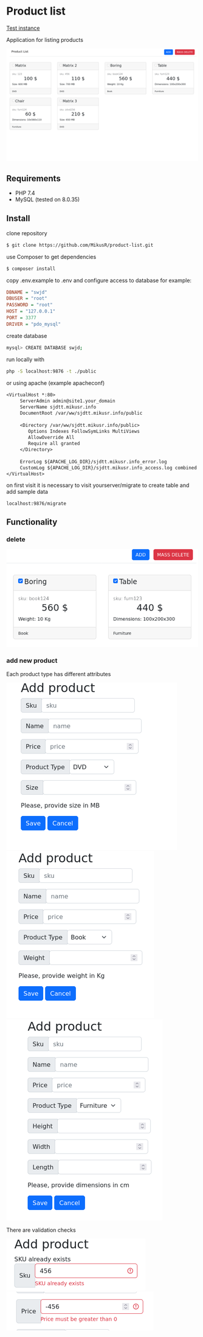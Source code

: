 # Product list

[Test instance](https://sjdtt.mikusr.info/)

Application for listing products

![](images/main.png "Main screen of application")

## Requirements

- PHP 7.4
- MySQL (tested on 8.0.35)

## Install

clone repository

```bash
$ git clone https://github.com/MikusR/product-list.git
```

use Composer to get dependencies

```bash
$ composer install
```

copy .env.example to .env
and configure access to database
for example:

```ini
DBNAME = "swjd"
DBUSER = "root"
PASSWORD = "root"
HOST = "127.0.0.1"
PORT = 3377
DRIVER = "pdo_mysql"
```

create database

```bash
mysql> CREATE DATABASE swjd;
```

run locally with

```bash
php -S localhost:9876 -t ./public
```

or using apache (example apacheconf)

```apacheconf
<VirtualHost *:80>
     ServerAdmin admin@site1.your_domain
     ServerName sjdtt.mikusr.info
     DocumentRoot /var/ww/sjdtt.mikusr.info/public

     <Directory /var/ww/sjdtt.mikusr.info/public>
        Options Indexes FollowSymLinks MultiViews
        AllowOverride All
        Require all granted
     </Directory>

     ErrorLog ${APACHE_LOG_DIR}/sjdtt.mikusr.info_error.log
     CustomLog ${APACHE_LOG_DIR}/sjdtt.mikusr.info_access.log combined
</VirtualHost>
```

on first visit it is necessary to visit yourserver/migrate to create table and add sample data

```
localhost:9876/migrate
```

## Functionality

### delete

![](images/delete.png "Delete multiple products")

### add new product

Each product type has different attributes

![](images/dvd.png "You can add DVD")
![](images/book.png "You can add Book")
![](images/furniture.png "You can add Furniture")

There are validation checks

![](images/sku_exists.png "If a sku already exists")
![](images/negative_price.png "Negative price entered")